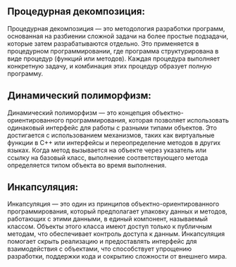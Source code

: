 ## Процедурная декомпозиция:
Процедурная декомпозиция — это методология разработки программ, основанная на разбиении сложной задачи на более простые подзадачи, 
которые затем разрабатываются отдельно. Это применяется в процедурном программировании, где программа структурирована в виде процедур 
(функций или методов). Каждая процедура выполняет конкретную задачу, и комбинация этих процедур образует полную программу.

## Динамический полиморфизм:
Динамический полиморфизм — это концепция объектно-ориентированного программирования, которая позволяет использовать одинаковый интерфейс
для работы с разными типами объектов. Это достигается с использованием механизмов, таких как виртуальные функции в C++ или интерфейсы 
и переопределение методов в других языках. Когда метод вызывается на объекте через указатель или ссылку на базовый класс, выполнение 
соответствующего метода определяется типом объекта во время выполнения.

## Инкапсуляция:
Инкапсуляция — это один из принципов объектно-ориентированного программирования, который предполагает упаковку данных и методов,
работающих с этими данными, в единый компонент, называемый классом. Объекты этого класса имеют доступ только к публичным методам,
что обеспечивает контроль доступа к данным. Инкапсуляция помогает скрыть реализацию и предоставлять интерфейс для взаимодействия 
с объектами, что способствует упрощению разработки, поддержки кода и сокрытию сложности от внешнего мира.
